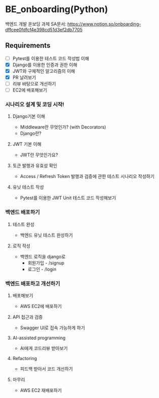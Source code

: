 # BE_onboarding(Python)
백엔드 개발 온보딩 과제
SA문서: https://www.notion.so/onboarding-dffcee0fdfcf4e398cd51d3ef2db7705

## Requirements
- [ ] Pytest를 이용한 테스트 코드 작성법 이해
- [x] Django를 이용한 인증과 권한 이해
- [x] JWT와 구체적인 알고리즘의 이해
- [x] PR 날려보기
- [ ] 리뷰 바탕으로 개선하기
- [ ] EC2에 배포해보기

### 시나리오 설계 및 코딩 시작!
1. Django기본 이해
   - Middleware란 무엇인가? (with Decorators)  
   - Django란?

2. JWT 기본 이해
   - JWT란 무엇인가요?

3. 토큰 발행과 유효성 확인
   - Access / Refresh Token 발행과 검증에 관한 테스트 시나리오 작성하기

4. 유닛 테스트 작성
   - Pytest를 이용한 JWT Unit 테스트 코드 작성해보기

### 백엔드 배포하기
1. 테스트 완성
   - 백엔드 유닛 테스트 완성하기

2. 로직 작성
   - 백엔드 로직을 django로
      - 회원가입 - /signup
      - 로그인 - /login

### 백엔드 배포하고 개선하기
1. 배포해보기
   - AWS EC2에 배포하기

2. API 접근과 검증
   - Swagger UI로 접속 가능하게 하기

3. AI-assisted programming
   - AI에게 코드리뷰 받아보기

4. Refactoring
   - 피드백 받아서 코드 개선하기

5. 마무리
   - AWS EC2 재배포하기